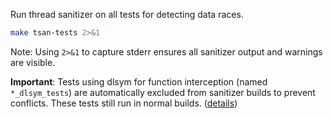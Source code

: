 Run thread sanitizer on all tests for detecting data races.

```bash
make tsan-tests 2>&1
```

Note: Using `2>&1` to capture stderr ensures all sanitizer output and warnings are visible.

**Important**: Tests using dlsym for function interception (named `*_dlsym_tests`) are automatically excluded from sanitizer builds to prevent conflicts. These tests still run in normal builds. ([details](../../kb/sanitizer-test-exclusion-pattern.md))